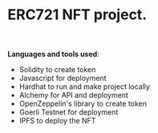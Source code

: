 # ERC721 NFT project.
<br><br>
**Languages and tools used**: <br>
* Solidity to create token
* Javascript for deployment
* Hardhat to run and make project locally
* Alchemy for API and deployment
* OpenZeppelin's library to create token
* Goerli Testnet for deployment 
* IPFS to deploy the NFT
